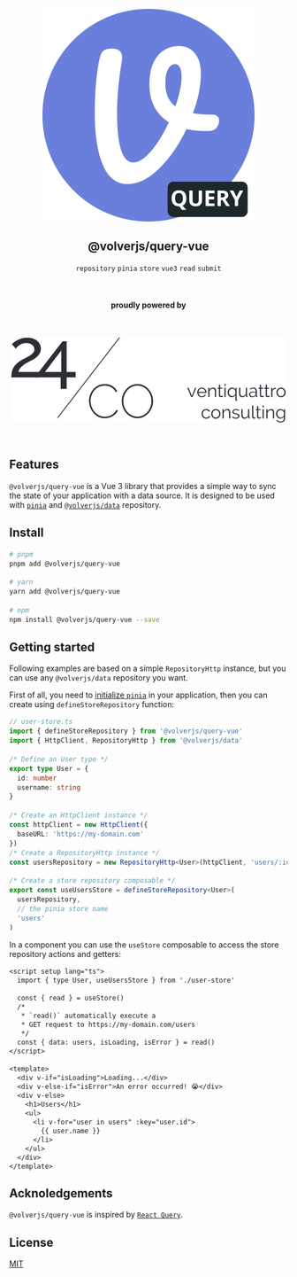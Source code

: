 <div align="center">
  
[![volverjs](docs/static/volverjs-query.svg)](https://volverjs.github.io/query-vue)

## @volverjs/query-vue

`repository` `pinia` `store` `vue3` `read` `submit`

<br>

#### proudly powered by

<br>

[![24/Consulting](docs/static/24consulting.svg)](https://24consulting.it)

<br>

</div>

## Features

`@volverjs/query-vue` is a Vue 3 library that provides a simple way to sync the state of your application with a data source. It is designed to be used with [`pinia`](https://pinia.esm.dev/) and [`@volverjs/data`](https://github.com/volverjs/data) repository.

## Install

```bash
# pnpm
pnpm add @volverjs/query-vue

# yarn
yarn add @volverjs/query-vue

# npm
npm install @volverjs/query-vue --save
```

## Getting started

Following examples are based on a simple `RepositoryHttp` instance, but you can use any `@volverjs/data` repository you want.

First of all, you need to [initialize `pinia`](https://pinia.vuejs.org/getting-started.html) in your application, then you can create using `defineStoreRepository` function:

```ts
// user-store.ts
import { defineStoreRepository } from '@volverjs/query-vue'
import { HttpClient, RepositoryHttp } from '@volverjs/data'

/* Define an User type */
export type User = {
  id: number
  username: string
}

/* Create an HttpClient instance */
const httpClient = new HttpClient({
  baseURL: 'https://my-domain.com'
})
/* Create a RepositoryHttp instance */
const usersRepository = new RepositoryHttp<User>(httpClient, 'users/:id?')

/* Create a store repository composable */
export const useUsersStore = defineStoreRepository<User>(
  usersRepository,
  // the pinia store name
  'users'
)
```

In a component you can use the `useStore` composable to access the store repository actions and getters:

```vue
<script setup lang="ts">
  import { type User, useUsersStore } from './user-store'

  const { read } = useStore()
  /*
   * `read()` automatically execute a
   * GET request to https://my-domain.com/users
   */
  const { data: users, isLoading, isError } = read()
</script>

<template>
  <div v-if="isLoading">Loading...</div>
  <div v-else-if="isError">An error occurred! 😭</div>
  <div v-else>
    <h1>Users</h1>
    <ul>
      <li v-for="user in users" :key="user.id">
        {{ user.name }}
      </li>
    </ul>
  </div>
</template>
```

## Acknoledgements

`@volverjs/query-vue` is inspired by [`React Query`](https://react-query-v3.tanstack.com/).

## License

[MIT](http://opensource.org/licenses/MIT)
